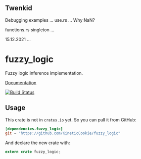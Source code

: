 ## Twenkid

Debugging examples ... use.rs ...
Why NaN?

functions.rs singleton ...

15.12.2021
...

# fuzzy_logic
Fuzzy logic inference implementation.

[Documentation](http://kineticcookie.github.io/fuzzy_logic/fuzzy_logic/index.html)

[![Build Status](https://travis-ci.org/KineticCookie/fuzzy_logic.svg?branch=master)](https://travis-ci.org/KineticCookie/fuzzy_logic)
## Usage
This crate is not in `crates.io` yet.
So you can pull it from GitHub:

```toml
[dependencies.fuzzy_logic]
git = "https://github.com/KineticCookie/fuzzy_logic"
```
And declare the new crate with:
```rust
extern crate fuzzy_logic;
```
